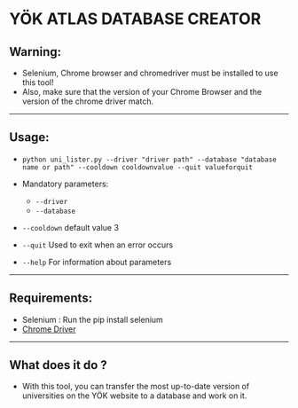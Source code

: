 # YÖK ATLAS DATABASE CREATOR

## Warning:
* Selenium, Chrome browser and chromedriver must be installed to use this tool!
* Also, make sure that the version of your Chrome Browser and the version of the chrome driver match.

***

## Usage:
* `python uni_lister.py --driver "driver path" --database "database name or path" --cooldown cooldownvalue --quit valueforquit`

* Mandatory parameters:
    - `--driver`
    - `--database`

* `--cooldown` default value 3
* `--quit` Used to exit when an error occurs
* `--help` For information about parameters

***

## Requirements:
* Selenium : Run the pip install selenium
* [Chrome Driver](https://www.selenium.dev/documentation/webdriver/getting_started/install_drivers/)

***

## What does it do ?
* With this tool, you can transfer the most up-to-date version of universities on the YÖK website to a database and work on it.
